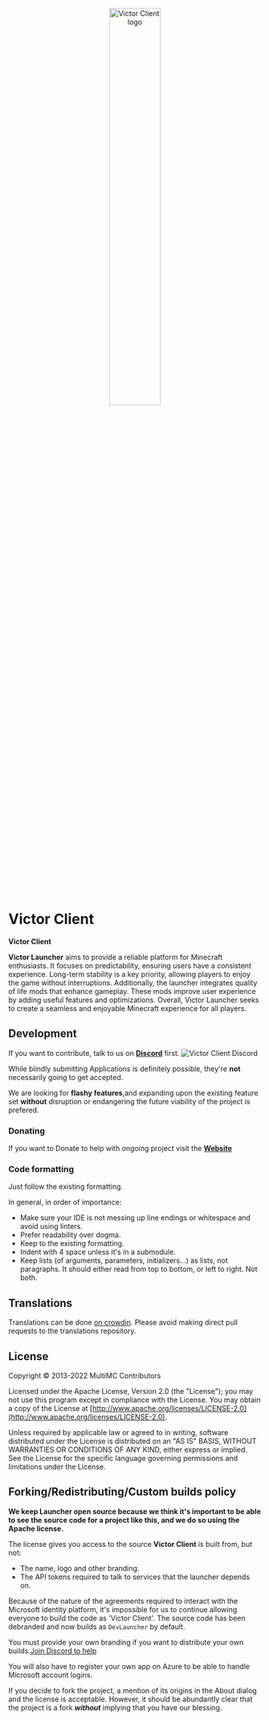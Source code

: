 <p align="center">
  <img src="https://github.com/user-attachments/assets/059c897f-763e-4482-aad3-ac196e72de36" alt="Victor Client logo" width=45%/>
</p>

Victor Client
=======

<b>Victor Client</b>

<b>Victor Launcher</b> aims to provide a reliable platform for Minecraft enthusiasts. It focuses on predictability, ensuring users have a consistent experience. Long-term stability is a key priority, allowing players to enjoy the game without interruptions. Additionally, the launcher integrates quality of life mods that enhance gameplay. These mods improve user experience by adding useful features and optimizations. Overall, Victor Launcher seeks to create a seamless and enjoyable Minecraft experience for all players.

## Development
If you want to contribute, talk to us on <b>[Discord](https://discord.com)</b> first.
<img src="https://github.com/user-attachments/assets/e3e1e029-626f-4a3e-a621-0f7241a16b9e" alt="Victor Client Discord"/>


While blindly submitting Applications is definitely possible, they're <b>not</b> necessarily going to get accepted.

We are looking for <b>flashy features</b>,and expanding upon the existing feature set <b>without</b> disruption or endangering the future viability of the project is prefered.

### Donating
If you want to Donate to help with ongoing project visit the <b>[Website](https://victorclient2.godaddysites.com)</b>

### Code formatting
Just follow the existing formatting.

In general, in order of importance:
* Make sure your IDE is not messing up line endings or whitespace and avoid using linters.
* Prefer readability over dogma.
* Keep to the existing formatting.
* Indent with 4 space unless it's in a submodule.
* Keep lists (of arguments, parameters, initializers...) as lists, not paragraphs. It should either read from top to bottom, or left to right. Not both.

## Translations
Translations can be done [on crowdin](https://translate.multimc.org). Please avoid making direct pull requests to the translations repository.

## License
Copyright &copy; 2013-2022 MultiMC Contributors

Licensed under the Apache License, Version 2.0 (the "License"); you may not use this program except in compliance with the License. You may obtain a copy of the License at [http://www.apache.org/licenses/LICENSE-2.0](http://www.apache.org/licenses/LICENSE-2.0).

Unless required by applicable law or agreed to in writing, software distributed under the License is distributed on an "AS IS" BASIS, WITHOUT WARRANTIES OR CONDITIONS OF ANY KIND, either express or implied. See the License for the specific language governing permissions and limitations under the License.

## Forking/Redistributing/Custom builds policy
<b>We keep Launcher open source because we think it's important to be able to see the source code for a project like this, and we do so using the Apache license.</b>

The license gives you access to the source <b>Victor Client</b> is built from, but not:
- The name, logo and other branding.
- The API tokens required to talk to services that the launcher depends on.

Because of the nature of the agreements required to interact with the Microsoft identity platform, it's impossible for us to continue allowing everyone to build the code as 'Victor Client'. The source code has been debranded and now builds as `DevLauncher` by default.

You must provide your own branding if you want to distribute your own builds.[Join Discord to help](https://discord.com)

You will also have to register your own app on Azure to be able to handle Microsoft account logins.

If you decide to fork the project, a mention of its origins in the About dialog and the license is acceptable. However, it should be abundantly clear that the project is a fork <b>*without*</b> implying that you have our blessing.
